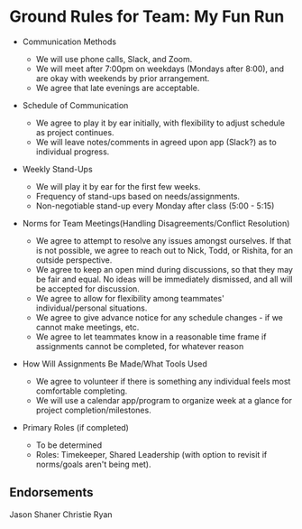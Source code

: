 # Ground Rules for Team: My Fun Run

 * Communication Methods
 
     * We will use phone calls, Slack, and Zoom.
     * We will meet after 7:00pm on weekdays (Mondays after 8:00), and are okay with weekends by prior arrangement.
     * We agree that late evenings are acceptable.
     
* Schedule of Communication

    * We agree to play it by ear initially, with flexibility to adjust schedule as project continues.
    * We will leave notes/comments in agreed upon app (Slack?) as to individual progress.
     
     
 * Weekly Stand-Ups
 
     * We will play it by ear for the first few weeks.
     * Frequency of stand-ups based on needs/assignments.
     * Non-negotiable stand-up every Monday after class (5:00 - 5:15)    

* Norms for Team Meetings(Handling Disagreements/Conflict Resolution)

    * We agree to attempt to resolve any issues amongst ourselves.  If that is not possible, we agree to reach out to Nick, Todd, or Rishita, for an outside perspective.
    * We agree to keep an open mind during discussions, so that they may be fair and equal.  No ideas will be immediately dismissed, and all will be accepted for discussion.
    * We agree to allow for flexibility among teammates' individual/personal situations.
    * We agree to give advance notice for any schedule changes - if we cannot make meetings, etc.
    * We agree to let teammates know in a reasonable time frame if assignments cannot be completed, for whatever reason

* How Will Assignments Be Made/What Tools Used

    * We agree to volunteer if there is something any individual feels most comfortable completing.
    * We will use a calendar app/program to organize week at a glance for project completion/milestones.

* Primary Roles (if completed)

    * To be determined
    * Roles: Timekeeper, Shared Leadership (with option to revisit if norms/goals aren't being met). 



## Endorsements

Jason Shaner
Christie Ryan

